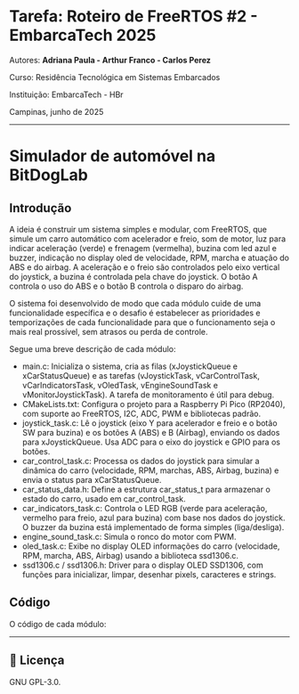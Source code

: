 # Tarefa: Roteiro de FreeRTOS #2 - EmbarcaTech 2025

Autores:  **Adriana Paula     -     Arthur Franco     -     Carlos Perez**  


Curso: Residência Tecnológica em Sistemas Embarcados  

Instituição: EmbarcaTech - HBr  

Campinas, junho de 2025  

---
# Simulador de automóvel na BitDogLab

## Introdução

A ideia é construir um sistema simples e modular, com FreeRTOS, que simule um carro automático com acelerador e freio, som de motor, luz para indicar aceleração (verde) e frenagem (vermelha), buzina com led azul e buzzer, indicação no display oled de velocidade, RPM, marcha e atuação do ABS e do airbag. A aceleração e o freio são controlados pelo eixo vertical do joystick, a buzina é controlada pela chave do joystick. O botão A controla o uso do ABS e o botão B controla o disparo do airbag.

O sistema foi desenvolvido de modo que cada módulo cuide de uma funcionalidade específica e o desafio é estabelecer as prioridades e temporizações de cada funcionalidade para que o funcionamento seja o mais real prossível, sem atrasos ou perda de controle.

Segue uma breve descrição de cada módulo:

- main.c: Inicializa o sistema, cria as filas (xJoystickQueue e xCarStatusQueue) e as tarefas (vJoystickTask, vCarControlTask, vCarIndicatorsTask, vOledTask, vEngineSoundTask e vMonitorJoystickTask). A tarefa de monitoramento é útil para debug.  
- CMakeLists.txt: Configura o projeto para a Raspberry Pi Pico (RP2040), com suporte ao FreeRTOS, I2C, ADC, PWM e bibliotecas padrão.  
- joystick_task.c: Lê o joystick (eixo Y para acelerador e freio e o botão SW para buzina) e os botões A (ABS) e B (Airbag), enviando os dados para xJoystickQueue. Usa ADC para o eixo do joystick e GPIO para os botões.  
- car_control_task.c: Processa os dados do joystick para simular a dinâmica do carro (velocidade, RPM, marchas, ABS, Airbag, buzina) e envia o status para xCarStatusQueue.  
- car_status_data.h: Define a estrutura car_status_t para armazenar o estado do carro, usado em car_control_task.  
- car_indicators_task.c: Controla o LED RGB (verde para aceleração, vermelho para freio, azul para buzina) com base nos dados do joystick. O buzzer da buzina está implementado de forma simples (liga/desliga).  
- engine_sound_task.c: Simula o ronco do motor com PWM.  
- oled_task.c: Exibe no display OLED informações do carro (velocidade, RPM, marcha, ABS, Airbag) usando a biblioteca ssd1306.c.  
- ssd1306.c / ssd1306.h: Driver para o display OLED SSD1306, com funções para inicializar, limpar, desenhar pixels, caracteres e strings.  


## Código

O código de cada módulo:

---

## 📜 Licença  
GNU GPL-3.0.  
